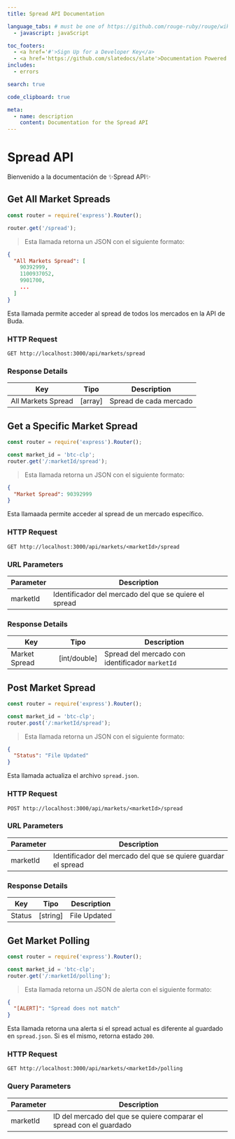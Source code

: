 ```yaml
---
title: Spread API Documentation

language_tabs: # must be one of https://github.com/rouge-ruby/rouge/wiki/List-of-supported-languages-and-lexers
  - javascript: javaScript

toc_footers:
  - <a href='#'>Sign Up for a Developer Key</a>
  - <a href='https://github.com/slatedocs/slate'>Documentation Powered by Slate</a>
includes:
  - errors

search: true

code_clipboard: true

meta:
  - name: description
    content: Documentation for the Spread API
---
```


# Spread API

Bienvenido a la documentación de ✨Spread API✨
## Get All Market Spreads

```javascript
const router = require('express').Router();

router.get('/spread');
```

> Esta llamada retorna un JSON con el siguiente formato:

```json
{
  "All Markets Spread": [
    90392999,
    1100937052,
    9901700,
    ...
  ]
}
```

Esta llamada permite acceder al spread de todos los mercados en la API de Buda.

### HTTP Request

`GET http://localhost:3000/api/markets/spread`

### Response Details

Key | Tipo | Description
--------- | ------- | -----------
All Markets Spread | [array] | Spread de cada mercado

## Get a Specific Market Spread

```javascript
const router = require('express').Router();

const market_id = 'btc-clp';
router.get('/:marketId/spread');
```

> Esta llamada retorna un JSON con el siguiente formato:

```json
{
  "Market Spread": 90392999
}
```

Esta llamaada permite acceder al spread de un mercado específico.

### HTTP Request

`GET http://localhost:3000/api/markets/<marketId>/spread`

### URL Parameters

Parameter | Description
--------- | -----------
marketId | Identificador del mercado del que se quiere el spread

### Response Details

Key | Tipo | Description
--------- | ------- | -----------
Market Spread | [int/double] | Spread del mercado con identificador `marketId`

## Post Market Spread

```javascript
const router = require('express').Router();

const market_id = 'btc-clp';
router.post('/:marketId/spread');
```

> Esta llamada retorna un JSON con el siguiente formato:

```json
{
  "Status": "File Updated"
}
```

Esta llamada actualiza el archivo `spread.json`.

### HTTP Request

`POST http://localhost:3000/api/markets/<marketId>/spread`

### URL Parameters

Parameter | Description
--------- | -----------
marketId | Identificador del mercado del que se quiere guardar el spread

### Response Details

Key | Tipo | Description
--------- | ------- | -----------
Status | [string] | File Updated

## Get Market Polling

```javascript
const router = require('express').Router();

const market_id = 'btc-clp';
router.get('/:marketId/polling');
```

> Esta llamada retorna un JSON de alerta con el siguiente formato:

```json
{
  "[ALERT]": "Spread does not match"
}
```

Esta llamada retorna una alerta si el spread actual es diferente al guardado en `spread.json`. Si es el mismo, retorna estado `200`.

### HTTP Request

`GET http://localhost:3000/api/markets/<marketId>/polling`

### Query Parameters

Parameter | Description
--------- | -----------
marketId | ID del mercado del que se quiere comparar el spread con el guardado